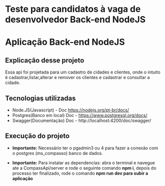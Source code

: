# Teste para candidatos à vaga de desenvolvedor Back-end NodeJS

# Aplicação Back-end NodeJS

## Explicação desse projeto

Essa api foi projetada para um cadastro de cidades e clientes, onde o intuito é cadastrar,listar,alterar e remover os clientes e cadastrar e consultar a cidade.

## Tecnologias utilizadas

- Node.JS(Javascript) - Doc https://nodejs.org/pt-br/docs/
- Postgres(Banco em local) Doc - https://www.postgresql.org/docs/
- Swagger(Documentação) Doc - http://localhost:4200/doc/swagger/

## Execução do projeto

- **Importante:** Necessário ter o pgadmin3 ou 4 para fazer a conexão com o postgres (ms_compasso) banco de dados.

- **Importante:** Para instalar as dependencias: abra o terminal e navegue ate a CompassApi/server e rode o seguinte comando **npm i**, depois do processo ter finalizado, rode o comando **npm run dev para subir a aplicação**
